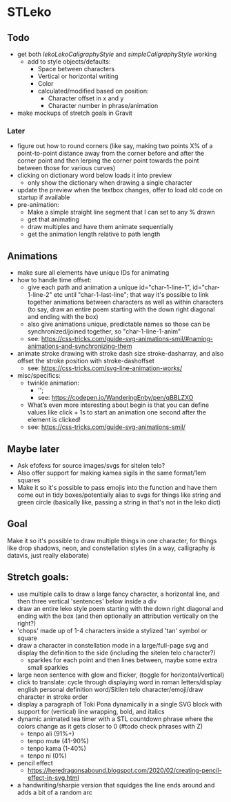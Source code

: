 ﻿# STLeko

## Todo
   * get both _lekoLekoCaligraphyStyle_ and _simpleCaligraphyStyle_ working
      * add to style objects/defaults:
         * Space between characters
         * Vertical or horizontal writing
         * Color
         * calculated/modified based on position:
            * Character offset in x and y
            * Character number in phrase/animation
   * make mockups of stretch goals in Gravit

### Later
   * figure out how to round corners (like say, making two points X% of a point-to-point distance away from the corner before and after the corner point and then lerping the corner point towards the point between those for various curves)
   * clicking on dictionary word below loads it into preview
      * only show the dictionary when drawing a single character
   * update the preview when the textbox changes, offer to load old code on startup if available
   * pre-animation:
      * Make a simple straight line segment that I can set to any % drawn
      * get that animating
      * draw multiples and have them animate sequentially
      * get the animation length relative to path length

## Animations
   * make sure all elements have unique IDs for animating
   * how to handle time offset:
      * give each path and animation a unique id="char-1-line-1", id="char-1-line-2" etc until "char-1-last-line"; that way it's possible to link together animations between characters as well as within characters (to say, draw an entire poem starting with the down right diagonal and ending with the box)
      * also give animations unique, predictable names so those can be synchronized/joined together, so "char-1-line-1-anim"
      * see: https://css-tricks.com/guide-svg-animations-smil/#naming-animations-and-synchronizing-them
   * animate stroke drawing with stroke dash size stroke-dasharray, and also offset the stroke position with stroke-dashoffset
      * see: https://css-tricks.com/svg-line-animation-works/
   * misc/specifics:
      * twinkle animation:
         * '<animate attributeType="CSS" attributeName="opacity" begin="0s" dur="'+duration+'" values="0; 1; 0" keyTimes="0; .5; 1" repeatCount="indefinite" />';
         * see: https://codepen.io/WanderingEnby/pen/qBBLZXO
      * What’s even more interesting about begin is that you can define values like click + 1s to start an animation one second after the element is clicked!
      * see: https://css-tricks.com/guide-svg-animations-smil/

## Maybe later
   * Ask efofexs for source images/svgs for sitelen telo?
   * Also offer support for making kamea sigils in the same format/1em squares
   * Make it so it's possible to pass emojis into the function and have them come out in tidy boxes/potentially alias to svgs for things like string and green circle (basically like, passing a string in that's not in the leko dict)

## Goal
   Make it so it's possible to draw multiple things in one character, for things like drop shadows, neon, and constellation styles
   (in a way, calligraphy *is* datavis, just really elaborate)

## Stretch goals:
   * use multiple calls to draw a large fancy character, a horizontal line, and then three vertical 'sentences' below inside a div
   * draw an entire leko style poem starting with the down right diagonal and ending with the box (and then optionally an attribution vertically on the right?)
   * 'chops' made up of 1-4 characters inside a stylized 'tan' symbol or square
   * draw a character in constellation mode in a large/full-page svg and display the definition to the side (including the sitelen telo character?)
      * sparkles for each point and then lines between, maybe some extra small sparkles
   * large neon sentence with glow and flicker, (toggle for horizontal/vertical)
   * click to translate: cycle through displaying word in roman letters/display english personal definition word/Sitilen telo character/emoji/draw character in stroke order
   * display a paragraph of Toki Pona dynamically in a single SVG block with support for (vertical) line wrapping, bold, and italics
   * dynamic animated tea timer with a STL countdown phrase where the colors change as it gets closer to 0 (#todo check phrases with Z)
     * tenpo ali (91%+)
     * tenpo mute (41-90%)
     * tenpo kama (1-40%)
     * tenpo ni (0%)
   * pencil effect
      * https://heredragonsabound.blogspot.com/2020/02/creating-pencil-effect-in-svg.html
   * a handwriting/sharpie version that squidges the line ends around and adds a bit of a random arc
